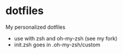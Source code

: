 # dotfiles
My personalized dotfiles

- use with zsh and oh-my-zsh (see my fork)
- init.zsh goes in .oh-my-zsh/custom
